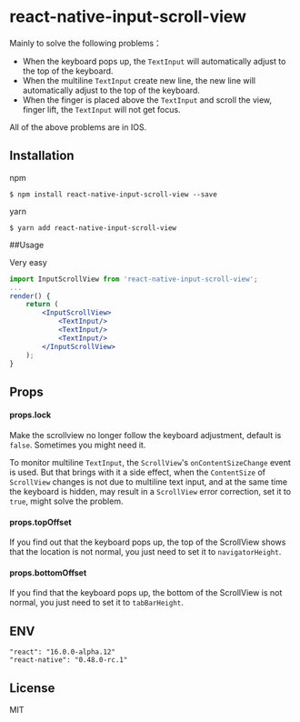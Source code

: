 # react-native-input-scroll-view
Mainly to solve the following problems：

- When the keyboard pops up, the `TextInput` will automatically adjust to the top of the keyboard.
- When the multiline `TextInput` create new line, the new line will automatically adjust to the top of the keyboard.
- When the finger is placed above the `TextInput` and scroll the view, finger lift, the `TextInput` will not get focus.

All of the above problems are in IOS.



## Installation

npm

```shell
$ npm install react-native-input-scroll-view --save
```

yarn

```shell
$ yarn add react-native-input-scroll-view
```



##Usage

Very easy

```jsx
import InputScrollView from 'react-native-input-scroll-view';
...
render() {
    return (
        <InputScrollView>
            <TextInput/>
            <TextInput/>
            <TextInput/>
      	</InputScrollView>
    );
}
```



## Props

#### props.lock

Make the scrollview no longer follow the keyboard adjustment, default is `false`. Sometimes you might need it.

To monitor multiline `TextInput`, the `ScrollView`'s `onContentSizeChange` event is used. But that brings with it a side effect, when the `ContentSize` of `ScrollView` changes is not due to multiline text input, and at the same time the keyboard is hidden, may result in a `ScrollView` error correction, set it to `true`, might solve the problem.

#### props.topOffset

If you find out that the keyboard pops up, the top of the ScrollView shows that the location is not normal, you just need to set it to `navigatorHeight`.

#### props.bottomOffset

If you find that the keyboard pops up, the bottom of the ScrollView is not normal, you just need to set it to `tabBarHeight`.



## ENV

```
"react": "16.0.0-alpha.12"
"react-native": "0.48.0-rc.1"
```



## License

MIT